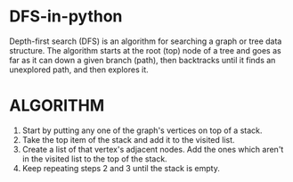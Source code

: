 # DFS-in-python
Depth-first search (DFS) is an algorithm for searching a graph or tree data structure. The algorithm starts at the root (top) node of a tree and goes as far as it can down a given branch (path), then backtracks until it finds an unexplored path, and then explores it.

<H1> ALGORITHM</H1>

1.	Start by putting any one of the graph's vertices on top of a stack.
2.	Take the top item of the stack and add it to the visited list.
3.	Create a list of that vertex's adjacent nodes. Add the ones which aren't in the visited list to the top of the stack.
4.	Keep repeating steps 2 and 3 until the stack is empty.

